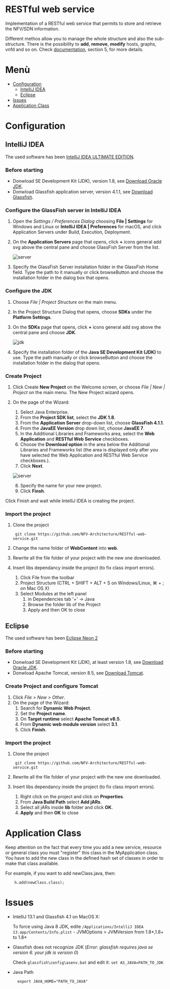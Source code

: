 # RESTful web service

Implementation of a RESTful web service that permits to store and retrieve the NFV/SDN information. 

Different methos allow you to manage the whole structure and also the sub-structure. There is the possibility to **add**, **remove**, **modify** hosts, graphs, vnfd and so on. Check [documentation](https://github.com/NFV-Architecture/data-format/blob/master/doc/DP2_NFV_Data_Models.pdf), section 5, for more details.

# Menù

- [Configuration](https://github.com/NFV-Architecture/RESTful-web-service#configuration)
    - [IntelliJ IDEA](https://github.com/NFV-Architecture/RESTful-web-service#intellij-idea)
    - [Eclipse](https://github.com/NFV-Architecture/RESTful-web-service#eclipse)
- [Issues](https://github.com/NFV-Architecture/RESTful-web-service#issues)
- [Application Class](https://github.com/NFV-Architecture/RESTful-web-service#application-class)

# Configuration

## IntelliJ IDEA

The used software has been [IntelliJ IDEA ULTIMATE EDITION](https://www.jetbrains.com/idea/).

### Before starting

- Donwload  SE Development Kit (JDK), version 1.8, see [Download Oracle JDK](https://www.oracle.com/technetwork/java/javase/downloads/jdk8-downloads-2133151.html).
- Donwload Glassfish application server, version 4.1.1, see [Download Glassfish](https://download.oracle.com/glassfish/4.1.1/promoted/index.html).

### Configure the GlassFish server in IntelliJ IDEA

1. Open the *Settings / Preferences Dialog* choosing **File | Settings** for Windows and Linux or **IntelliJ IDEA | Preferences** for macOS, and click Application Servers under Build, Execution, Deployment. 
2. On the **Application Servers** page that opens, click **+** icons general add svg above the central pane and choose GlassFish Server from the list.

    ![server](https://user-images.githubusercontent.com/25306548/53284175-b54acb80-3750-11e9-802e-110a892fa318.PNG)

3. Specify the GlassFish Server installation folder in the GlassFish Home field. Type the path to it manually or click browseButton and choose the installation folder in the dialog box that opens.

### Configure the JDK

1. Choose *File | Project Structure* on the main menu.
2. In the Project Structure Dialog that opens, choose **SDKs** under the **Platform Settings**.
3. On the **SDKs** page that opens, click **+** icons general add svg above the central pane and choose **JDK**.

    ![jdk](https://user-images.githubusercontent.com/25306548/53284171-a5cb8280-3750-11e9-84e4-d9c6cc98b285.PNG)

4. Specify the installation folder of the **Java SE Development Kit (JDK)** to use. Type the path manually or click browseButton and choose the installation folder in the dialog that opens.

### Create Project

1. Click Create **New Project** on the Welcome screen, or choose *File | New | Project* on the main menu. The New Project wizard opens.
2. On the page of the Wizard:
    1. Select Java Enterprise.
    2. From the **Project SDK list**, select the **JDK 1.8**.
    3. From the **Application Server** drop-down list, choose **GlassFish 4.1.1**.
    4. From the **JavaEE Version** drop down list, choose **JavaEE 7**.
    5. In the Additional Libraries and Frameworks area, select the **Web Application** and **RESTful Web Service** checkboxes. 
    6. Choose the **Download option** in the area below the Additional Libraries and Frameworks list (the area is displayed only after you have selected the Web Application and RESTful Web Service checkboxes.).
    7. Click **Next**.
    
      ![server](https://user-images.githubusercontent.com/25306548/53284244-c9db9380-3751-11e9-86d7-753984de0627.PNG)
    
    8. Specify the name for your new project.
    9. Click **Finsh**.

Click Finish and wait while IntelliJ IDEA is creating the project. 

### Import the project

1. Clone the project

        git clone https://github.com/NFV-Architecture/RESTful-web-service.git

2. Change the name folder of **WebContent** into **web**.
3. Rewrite all the file folder of your project with the new one downloaded.
4. Insert libs dependancy inside the project (to fix class import errors).
    1. Click File from the toolbar
    2. Project Structure (CTRL + SHIFT + ALT + S on Windows/Linux, ⌘ + ; on Mac OS X)
    3. Select Modules at the left panel
        1. in Dependencies tab '+' → Java
        2. Browse the folder lib of the Project
        3. Apply and then OK to close

## Eclipse

The used software has been [Eclipse Neon 2](https://www.eclipse.org/downloads/packages/release/neon/2)

### Before starting

- Donwload  SE Development Kit (JDK), at least version 1.8, see [Download Oracle JDK](https://www.oracle.com/technetwork/java/javase/downloads/jdk8-downloads-2133151.html).
- Donwload Apache Tomcat, version 8.5, see [Download Tomcat](https://tomcat.apache.org/download-80.cgi).

### Create Project and configure Tomcat

1. Click *File > New > Other*.
2. On the page of the Wizard:
    1. Search for **Dynamic Web Project**.
    2. Set the **Project name**.
    3. On **Target runtime** select **Apache Tomcat v8.5**.
    4. From **Dynamic web module version** select **3.1**.
    5. Click **Finish**.
    
### Import the project

1. Clone the project

        git clone https://github.com/NFV-Architecture/RESTful-web-service.git

2. Rewrite all the file folder of your project with the new one downloaded.
3. Insert libs dependancy inside the project (to fix class import errors).
    1. Right click on the project and click on **Properties**.
    2. From **Java Build Path** select **Add jARs**.
    3. Select all jARs inside **lib** folder and click **OK**.
    4. **Apply** and then **OK** to close

# Application Class

Keep attention on the fact that every time you add a new service, resource or general class you must "register" this class in the MyApplication class. You have to add the new class in the defined hash set of classes in order to make that class available.

For example, if you want to add newClass.java, then:

        h.add(newClass.class);

# Issues

- IntelliJ 13.1 and Glassfish 4.1 on MacOS X:

    To force using Java 8 JDK, edite `/Applications/IntelliJ IDEA 13.app/Contents/Info.plist` - JVMOptions > JVMVersion from 1.8*,1.8+ to 1.8*

- Glassfish does not recognize JDK (*Error: glassfish requires java se version 6. your jdk is version 0*)

    Check `glassfish\config\asenv.bat` and edit it: `set AS_JAVA=PATH_TO_JDK`

- Java Path

        export JAVA_HOME="PATH_TO_JAVA"
